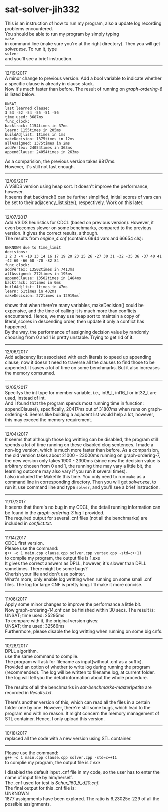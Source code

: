 # sat-solver-jih332

This is an instruction of how to run my program, also a update log recording problems encountered.  
You should be able to run my program by simply typing  
`make`  
in command line (make sure you're at the right directory). Then you will get *solver.exe*. To run it, type  
`solver`  
and you'll see a brief instruction.  

----

12/19/2017  
A minor change to previous version. Add a bool variable to indicate whether a specific clause is already in clause stack.  
Now it's much faster than before. The result of running on *graph-ordering-8* is listed below:  
~~~~
UNSAT
last learned clause:
3 53 -52 -54 -55 -51 -56
time used: 3687ms
func_clock:
backtrack: 1154times in 37ms
learn: 1155times in 205ms
buildAdjlist: 1times in 1ms
makeDecision: 1375times in 12ms
allAssigned: 1375times in 2ms
addVertex: 24054times in 363ms
appendClause: 24054times in 263ms
~~~~
As a comparision, the previous version takes 9817ms.  
However, it's still not fast enough.  

----

12/09/2017  
A VSIDS version using heap sort. It doesn't improve the performance, however.  
It seems that backtrack() can be further simplified, initial scores of vars can be set to their adjacency_list.size(), respectively. Work on this later.  

----

12/07/2017  
Add VSIDS heuristics for CDCL (based on previous version). However, it even becomes slower on some benchmarks, compared to the previous version. It gives the correct results, although.  
The results from *engine_4.cnf* (contains 6944 vars and 66654 cls):  
~~~~
UNKNOWN due to time_limit  
decisions:  
1 2 3 -4 -10 13 14 16 17 19 20 23 25 26 -27 30 31 -32 -35 36 -37 40 41 -42 60 -66 68 -70 -82 84  
func_clock:   
addVertex: 13502times in 7413ms  
allAssigned: 272times in 195ms  
appendClause: 13502times in 1484ms  
backtrack: 51times in 0ms  
buildAdjlist: 1times in 47ms  
learn: 51times in 402ms  
makeDecision: 272times in 12919ms`  
~~~~
shows that when there're many variables, makeDecision() could be expensive, and the time of calling it is much more than conflicts encountered. Hence, we may use heap sort to maintain a copy of literal_scores in descending order, then update it only a conflict has happened.   
By the way, the performance of assigning decision value by randomly choosing from 0 and 1 is pretty unstable. Trying to get rid of it.  

----

12/06/2017  
Add adjacency list associated with each literals to speed up appending clause, now it doesn't need to traverse all the clauses to find those to be appended. It saves a lot of time on some benchmarks. But it also increases the memory comsumed.  

----

12/05/2017  
Specifys the int type for member variable, i.e., int8_t, int16_t or int32_t are used, instead of int.  
And I found that the program spends most running time in function: appendClause(), specifically, 20417ms out of 31807ms when runs on graph-ordering-8. Seems like building a adjacent list would help a lot, however, this may exceed the memory requirement.  

----

12/04/2017  
It seems that although those log writting can be disabled, the program still spends a lot of time running on these disabled clog sentences. I made a non-log version, which is much more faster than before. As a comparision, the old version takes about 21000 - 23000ms running on graph-ordering-7, the new version only takes 1900 - 2300ms (since now the decision value is arbitrary chosen from 0 and 1, the running time may vary a little bit, the learning outcome may also vary if you run it several times).  
I also included the Makefile this time. You only need to run `make` as a command line in corresponding directory. Then you will get *solver.exe*, to run it, use command line and type `solver`, and you'll see a brief instruction.  

----

11/17/2017  
It seems that there's no bug in my CDCL, the detail running information can be found in the *graph-ordering-3.log* I provided.  
The required output for several .cnf files (not all the benchmarks) are included in *conflict.txt*.  

----

11/14/2017  
CDCL first version.  
Please use the command:  
`g++ -o 1 main.cpp clause.cpp solver.cpp vertex.cpp -std=c++11`  
to complie my program, the output file is 1.exe  
It gives the correct answers as DPLL, however, it's slower than DPLL sometimes. There might be some bugs?  
Cherish your life and don't use pointer.  
What's more, only enable log writting when running on some small .cnf files. The log for large CNF is pretty long. I'll make it more concise.  

----

11/06/2017  
Apply some minor changes to improve the performance a little bit.  
Now graph-ordering-14.cnf can be finished within 30 secs. The result is:  
UNSAT; time used: 25295ms  
To compare with it, the original version gives:  
UNSAT; time used: 32566ms  
Furthermore, please disable the log writting when running on some big cnfs.  

----

10/28/2017  
DPLL algorithm.  
use the same command to compile.  
The program will ask for filename as input(without .cnf as a suffix).  
Provided an option of whether to write log during running the program (recommended). The log will be written to filename.log, at current folder. The log will tell you the detail information about the whole procedure.  

The results of all the benchmarks in *sat-benchmarks-master\petite* are recorded in *Results.txt*.  

There's another version of this, which can read all the files in a certain folder one by one. However, there're still some bugs, which lead to the program end with no reason. It might concern the memory management of STL container. Hence, I only upload this version.  

----

10/18/2017  
replaced all the code with a new version using STL container.

----

Please use the command:  
`g++ -o 1 main.cpp clause.cpp solver.cpp -std=c++11`  
to complie my program, the output file is *1.exe*  

I disabled the default input .cnf file in my code, so the user has to enter the name of input file by him/herself.  
The .cnf used for test is *Schur_160_5_d20.cnf*.  
The final output for this .cnf file is:   
UNKNOWN  
1877 assignments have been explored. The ratio is 6.23025e-229 of all the possible assignments.











